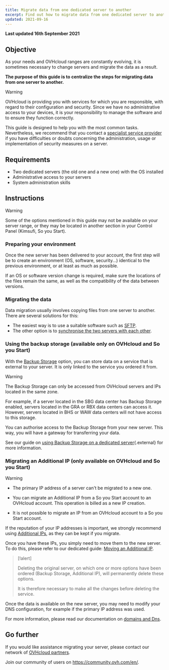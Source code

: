 ```yaml
---
title: Migrate data from one dedicated server to another
excerpt: Find out how to migrate data from one dedicated server to another
updated: 2021-09-16
---
```


**Last updated 16th September 2021**

## Objective

As your needs and OVHcloud ranges are constantly evolving, it is sometimes necessary to change servers and migrate the data as a result.

**The purpose of this guide is to centralize the steps for migrating data from one server to another.**

> [!warning]
>
> OVHcloud is providing you with services for which you are responsible, with regard to their configuration and security. Since we have no administrative access to your devices, it is your responsibility to manage the software and to ensure they function correctly.
>
> This guide is designed to help you with the most common tasks. Nevertheless, we recommend that you contact a [specialist service provider](https://partner.ovhcloud.com/asia/directory/) if you have difficulties or doubts concerning the administration, usage or implementation of security measures on a server.
>

## Requirements

- Two dedicated servers (the old one and a new one) with the OS installed
- Administrative access to your servers
- System administration skills

## Instructions

> [!warning]
>
> Some of the options mentioned in this guide may not be available on your server range, or they may be located in another section in your Control Panel (Kimsufi, So you Start).
>

### Preparing your environment

Once the new server has been delivered to your account, the first step will be to create an environment (OS, software, security...) identical to the previous environment, or at least as much as possible.

If an OS or software version change is required, make sure the locations of the files remain the same, as well as the compatibility of the data between versions.

### Migrating the data

Data migration usually involves copying files from one server to another. There are several solutions for this:

- The easiest way is to use a suitable software such as [SFTP](/pages/cloud/dedicated/comment-deposer-ou-recuperer-des-donnees-sur-un-serveur-dedie-via-sftp).
- The other option is to [synchronise the two servers with each other](/pages/cloud/dedicated/how-to-copy-data-from-one-dedicated-server-to-another-using-rsync).

### Using the backup storage (available only on OVHcloud and So you Start)

With the [Backup Storage](https://www.ovhcloud.com/asia/bare-metal/backup-storage/) option, you can store data on a service that is external to your server. It is only linked to the service you ordered it from.

> [!warning]
>
> The Backup Storage can only be accessed from OVHcloud servers and IPs located in the same zone.
>
> For example, if a server located in the SBG data center has Backup Storage enabled, servers located in the GRA or RBX data centers can access it. However, servers located in BHS or WAW data centers will not have access to this storage.
>

You can authorise access to the Backup Storage from your new server. This way, you will have a gateway for transferring your data.

See our guide on [using Backup Storage on a dedicated server](/pages/cloud/dedicated/services_backup_storage){.external} for more information.

### Migrating an Additional IP (only available on OVHcloud and So you Start)

> [!warning]
>
> - The primary IP address of a server can't be migrated to a new one.
>
> - You can migrate an Additional IP from a So you Start account to an OVHcloud account. This operation is billed as a new IP creation.
>
> - It is not possible to migrate an IP from an OVHcloud account to a So you Start account.
>

If the reputation of your IP addresses is important, we strongly recommend using [Additional IPs](https://www.ovhcloud.com/asia/bare-metal/ip/), as they can be kept if you migrate.

Once you have these IPs, you simply need to move them to the new server.
To do this, please refer to our dedicated guide: [Moving an Additional IP](/pages/cloud/dedicated/move-failover-ip).

> [!alert]
>
> Deleting the original server, on which one or more options have been ordered (Backup Storage, Additional IP), will permanently delete these options.
>
> It is therefore necessary to make all the changes before deleting the service.
>

Once the data is available on the new server, you may need to modify your DNS configuration, for example if the primary IP address was used.

For more information, please read our documentation on [domains and Dns](/products/web-cloud-domains-domain-names).

## Go further

If you would like assistance migrating your server, please contact our network of [OVHcloud partners](https://partner.ovhcloud.com/asia/directory/).

Join our community of users on <https://community.ovh.com/en/>.
